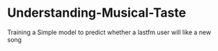 # Understanding-Musical-Taste
Training a Simple model to predict whether a lastfm user will like a new song

